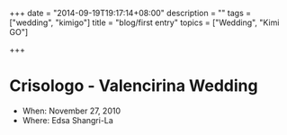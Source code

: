 +++
date = "2014-09-19T19:17:14+08:00"
description = ""
tags = ["wedding", "kimigo"]
title = "blog/first entry"
topics = ["Wedding", "Kimi GO"]

+++

# Crisologo - Valencirina Wedding

* When: November 27, 2010
* Where: Edsa Shangri-La
